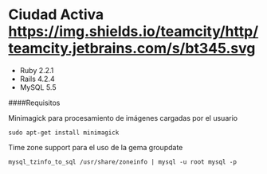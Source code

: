 # Ciudad Activa https://img.shields.io/teamcity/http/teamcity.jetbrains.com/s/bt345.svg

* Ruby 2.2.1
* Rails 4.2.4
* MySQL 5.5




####Requisitos

Minimagick para procesamiento de imágenes cargadas por el usuario
	
	sudo apt-get install minimagick

Time zone support para el uso de la gema groupdate
	
	mysql_tzinfo_to_sql /usr/share/zoneinfo | mysql -u root mysql -p